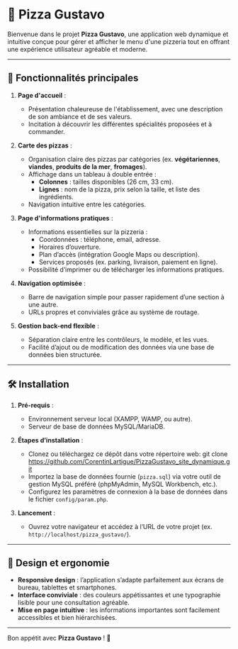 # 🍕 Pizza Gustavo

Bienvenue dans le projet **Pizza Gustavo**, une application web dynamique et intuitive conçue pour gérer et afficher le menu d'une pizzeria tout en offrant une expérience utilisateur agréable et moderne.

---

## 🚀 Fonctionnalités principales

1. **Page d'accueil** :
   - Présentation chaleureuse de l'établissement, avec une description de son ambiance et de ses valeurs.
   - Incitation à découvrir les différentes spécialités proposées et à commander.

2. **Carte des pizzas** :
   - Organisation claire des pizzas par catégories (ex. **végétariennes**, **viandes**, **produits de la mer**, **fromages**).
   - Affichage dans un tableau à double entrée :
     - **Colonnes** : tailles disponibles (26 cm, 33 cm).
     - **Lignes** : nom de la pizza, prix selon la taille, et liste des ingrédients.
   - Navigation intuitive entre les catégories.

3. **Page d'informations pratiques** :
   - Informations essentielles sur la pizzeria :
     - Coordonnées : téléphone, email, adresse.
     - Horaires d’ouverture.
     - Plan d’accès (intégration Google Maps ou description).
     - Services proposés (ex. parking, livraison, paiement en ligne).
   - Possibilité d’imprimer ou de télécharger les informations pratiques.

4. **Navigation optimisée** :
   - Barre de navigation simple pour passer rapidement d’une section à une autre.
   - URLs propres et conviviales grâce au système de routage.

5. **Gestion back-end flexible** :
   - Séparation claire entre les contrôleurs, le modèle, et les vues.
   - Facilité d’ajout ou de modification des données via une base de données bien structurée.

---

## 🛠️ Installation

1. **Pré-requis** :
   - Environnement serveur local (XAMPP, WAMP, ou autre).
   - Serveur de base de données MySQL/MariaDB.

2. **Étapes d’installation** :
   - Clonez ou téléchargez ce dépôt dans votre répertoire web:     git clone https://github.com/CorentinLartigue/PizzaGustavo_site_dynamique.git
   - Importez la base de données fournie (`pizza.sql`) via votre outil de gestion MySQL préféré (phpMyAdmin, MySQL Workbench, etc.).
   - Configurez les paramètres de connexion à la base de données dans le fichier `config/param.php`.

3. **Lancement** :
   - Ouvrez votre navigateur et accédez à l’URL de votre projet (ex. `http://localhost/pizza_gustavo/`).

---

## 🎨 Design et ergonomie

- **Responsive design** : l’application s’adapte parfaitement aux écrans de bureau, tablettes et smartphones.
- **Interface conviviale** : des couleurs appétissantes et une typographie lisible pour une consultation agréable.
- **Mise en page intuitive** : les informations importantes sont facilement accessibles et bien hiérarchisées.

---

Bon appétit avec **Pizza Gustavo** ! 🍕
